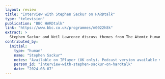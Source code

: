```yaml
---
layout: review
title: "Interview with Stephen Sackur on HARDtalk"
type: "television"
publication: "BBC HARDtalk"
link: "https://www.bbc.co.uk/programmes/m0022h8k"
extract: >
  Stephen Sackur and Neil Lawrence discuss themes from The Atomic Human.
contributed_by:
  initial:
    type: "human"
    name: "Stephen Sackur"
    notes: "Available on IPlayer (UK only). Podcast version available via BBC World Service."
    person_id: "interview-with-stephen-sackur-on-hardtalk"
    date: "2024-08-07"
---
```

